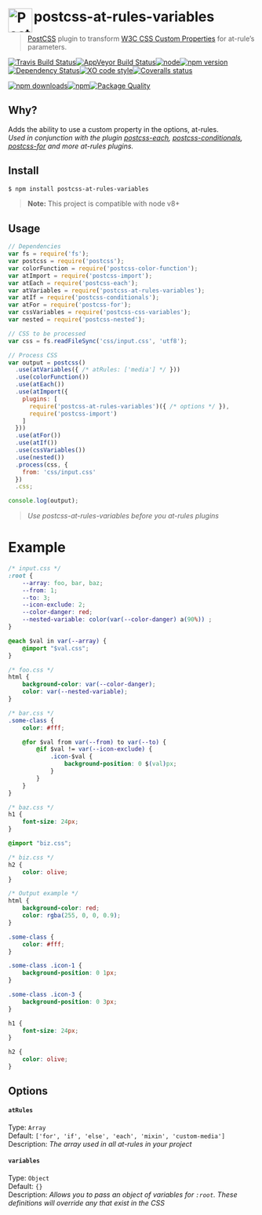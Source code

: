 # postcss-at-rules-variables <a href="https://github.com/postcss/postcss"><img align="left" height="49" title="PostCSS" src="http://postcss.github.io/postcss/logo.svg"></a>
> [PostCSS](https://github.com/postcss/postcss) plugin to transform [W3C CSS Custom Properties](http://www.w3.org/TR/css-variables/) for at-rule’s parameters.

[![Travis Build Status](https://img.shields.io/travis/Scrum/postcss-at-rules-variables/master.svg?style=flat-square&label=unix)](https://travis-ci.org/Scrum/postcss-at-rules-variables)[![AppVeyor Build Status](https://img.shields.io/appveyor/ci/GitScrum/postcss-at-rules-variables/master.svg?style=flat-square&label=windows)](https://ci.appveyor.com/project/GitScrum/postcss-at-rules-variables)[![node](https://img.shields.io/node/v/postcss-at-rules-variables.svg?style=flat-square)]()[![npm version](https://img.shields.io/npm/v/postcss-at-rules-variables.svg?style=flat-square)](https://www.npmjs.com/package/postcss-at-rules-variables)[![Dependency Status](https://david-dm.org/Scrum/postcss-at-rules-variables.svg?style=flat-square)](https://david-dm.org/Scrum/postcss-at-rules-variables)[![XO code style](https://img.shields.io/badge/code_style-XO-5ed9c7.svg?style=flat-square)](https://github.com/xojs/xo)[![Coveralls status](https://img.shields.io/coveralls/Scrum/postcss-at-rules-variables.svg?style=flat-square)](https://coveralls.io/r/Scrum/postcss-at-rules-variables)

[![npm downloads](https://img.shields.io/npm/dm/postcss-at-rules-variables.svg?style=flat-square)](https://www.npmjs.com/package/postcss-at-rules-variables)[![npm](https://img.shields.io/npm/dt/postcss-at-rules-variables.svg?style=flat-square)](https://www.npmjs.com/package/postcss-at-rules-variables)[![Package Quality](http://npm.packagequality.com/shield/postcss-at-rules-variables.svg?style=flat-square)](http://packagequality.com/#?package=postcss-at-rules-variables)


## Why?
Adds the ability to use a custom property in the options, at-rules.  
*Used in conjunction with the plugin [postcss-each], [postcss-conditionals], [postcss-for] and more at-rules plugins.*  

## Install

```bash
$ npm install postcss-at-rules-variables
```

> **Note:** This project is compatible with node v8+

## Usage

```js
// Dependencies
var fs = require('fs');
var postcss = require('postcss');
var colorFunction = require('postcss-color-function');
var atImport = require('postcss-import');
var atEach = require('postcss-each');
var atVariables = require('postcss-at-rules-variables');
var atIf = require('postcss-conditionals');
var atFor = require('postcss-for');
var cssVariables = require('postcss-css-variables');
var nested = require('postcss-nested');

// CSS to be processed
var css = fs.readFileSync('css/input.css', 'utf8');

// Process CSS
var output = postcss()
  .use(atVariables({ /* atRules: ['media'] */ }))
  .use(colorFunction())
  .use(atEach())
  .use(atImport({
    plugins: [
      require('postcss-at-rules-variables')({ /* options */ }),
      require('postcss-import')
    ]
  }))
  .use(atFor())
  .use(atIf())
  .use(cssVariables())
  .use(nested())
  .process(css, {
    from: 'css/input.css'
  })
  .css;

console.log(output);
```
> *Use postcss-at-rules-variables before you at-rules plugins*

# Example

```css
/* input.css */
:root {
    --array: foo, bar, baz;
    --from: 1;
    --to: 3;
    --icon-exclude: 2;
    --color-danger: red;
    --nested-variable: color(var(--color-danger) a(90%)) ;
}

@each $val in var(--array) {
    @import "$val.css";
}
```

```css
/* foo.css */
html {
    background-color: var(--color-danger);
    color: var(--nested-variable);
}
```

```css
/* bar.css */
.some-class {
    color: #fff;

    @for $val from var(--from) to var(--to) {
        @if $val != var(--icon-exclude) {
            .icon-$val {
                background-position: 0 $(val)px;
            }
        }
    }
}
```

```css
/* baz.css */
h1 {
    font-size: 24px;
}

@import "biz.css";
```

```css
/* biz.css */
h2 {
    color: olive;
}
```

```css
/* Output example */
html {
    background-color: red;
    color: rgba(255, 0, 0, 0.9);
}

.some-class {
    color: #fff;
}

.some-class .icon-1 {
    background-position: 0 1px;
}

.some-class .icon-3 {
    background-position: 0 3px;
}

h1 {
    font-size: 24px;
}

h2 {
    color: olive;
}

```

## Options

#### `atRules`

Type: `Array`  
Default: `['for', 'if', 'else', 'each', 'mixin', 'custom-media']`  
Description: *The array used in all at-rules in your project*

#### `variables`

Type: `Object`  
Default: `{}`  
Description: *Allows you to pass an object of variables for `:root`. These definitions will override any that exist in the CSS*

[postcss-conditionals]:     https://github.com/andyjansson/postcss-conditionals
[postcss-each]:             https://github.com/outpunk/postcss-each
[postcss-for]:              https://github.com/antyakushev/postcss-for
[testen repo]:              https://github.com/egoist/testen
